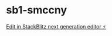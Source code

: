 # sb1-smccny

[Edit in StackBlitz next generation editor ⚡️](https://stackblitz.com/~/github.com/nalhackathon/sb1-smccny)